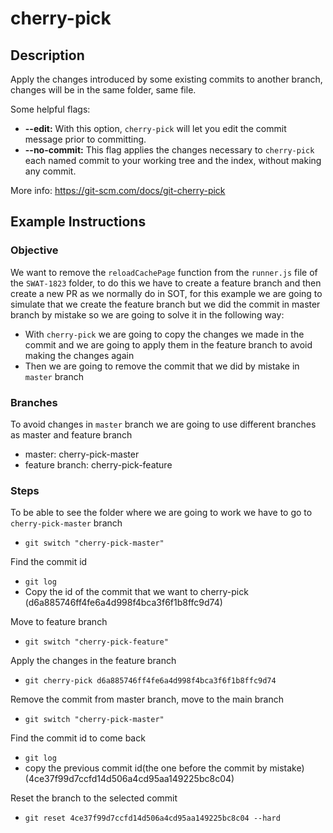# cherry-pick

## Description
Apply the changes introduced by some existing commits to another branch, changes will be in the same folder, same file.

Some helpful flags:

* **--edit:** With this option, `cherry-pick` will let you edit the commit message prior to committing.
* **--no-commit:** This flag applies the changes necessary to `cherry-pick` each named commit to your working tree and the index, without making any commit.

More info: https://git-scm.com/docs/git-cherry-pick

## Example Instructions

### Objective
We want to remove the `reloadCachePage` function from the `runner.js` file of the `SWAT-1823` folder, to do this we have to create a feature branch and then create a new PR as we normally do in SOT, for this example we are going to simulate that we create the feature branch but we did the commit in master branch by mistake so we are going to solve it in the following way:

* With `cherry-pick` we are going to copy the changes we made in the commit and we are going to apply them in the feature branch to avoid making the changes again
* Then we are going to remove the commit that we did by mistake in `master` branch

### Branches
To avoid changes in `master` branch we are going to use different branches as master and feature branch

* master: cherry-pick-master
* feature branch: cherry-pick-feature

### Steps

To be able to see the folder where we are going to work we have to go to `cherry-pick-master` branch

* `git switch "cherry-pick-master"`

Find the commit id

* `git log`
* Copy the id of the commit that we want to cherry-pick (d6a885746ff4fe6a4d998f4bca3f6f1b8ffc9d74)

Move to feature branch

* `git switch "cherry-pick-feature"`

Apply the changes in the feature branch

* `git cherry-pick d6a885746ff4fe6a4d998f4bca3f6f1b8ffc9d74`

Remove the commit from master branch, move to the main branch

* `git switch "cherry-pick-master"`

Find the commit id to come back

* `git log`
* copy the previous commit id(the one before the commit by mistake) (4ce37f99d7ccfd14d506a4cd95aa149225bc8c04)

Reset the branch to the selected commit

* `git reset 4ce37f99d7ccfd14d506a4cd95aa149225bc8c04 --hard`
